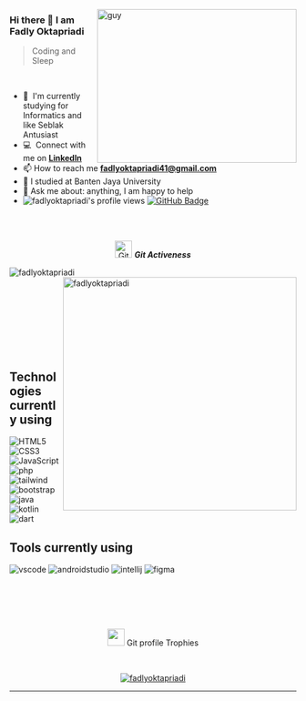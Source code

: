 
 <img align="right" height="270px" alt="guy" width="350" src="https://i.pinimg.com/originals/e4/26/70/e426702edf874b181aced1e2fa5c6cde.gif" /> </a>
 
### Hi there 👋 I am Fadly Oktapriadi 

> Coding and Sleep
<br />

- 🌱 &nbsp;I'm currently studying for Informatics and like Seblak Antusiast
- :computer: &nbsp;Connect with me on **[LinkedIn]**
- 📫 How to reach me **fadlyoktapriadi41@gmail.com**
- 📝 I studied at Banten Jaya University
- 💬 Ask me about: anything, I am happy to help
- 	<img src="https://komarev.com/ghpvc/?username=fadlyoktapriadi&label=Profile%20views&color=brightgreen&style=plastic" alt="fadlyoktapriadi's profile views" /> 
	<a href="https://github.com/fadlyoktapriadi?tab=followers"><img src="https://img.shields.io/github/followers/fadlyoktapriadi?label=Followers&style=social" alt="GitHub Badge"></a>
<br><br>

<p align="center">
 <img src="https://media.giphy.com/media/W5eoZHPpUx9sapR0eu/giphy.gif" width="30" alt="Git"/>&nbsp;<i><b>Git Activeness</b></i>
</p>
 
<p>
 <img align="left" src="https://github-readme-stats.vercel.app/api/top-langs?username=fadlyoktapriadi&langs_count=10&show_icons=true&locale=en&layout=compact&theme=chartreuse-dark" alt="fadlyoktapriadi" />
</p>
<p>&nbsp;<img align="right" src="https://github-readme-stats.vercel.app/api?username=fadlyoktapriadi&show_icons=true&locale=en&theme=chartreuse-dark" alt="fadlyoktapriadi" width="410"/>
</p>

<br><br><br><br><br><br><br>

## Technologies currently using

<div>
  <img  alt="HTML5" src="https://img.shields.io/badge/html5-%23E34F26.svg?style=for-the-badge&logo=html5&logoColor=white"/>
  <img  alt="CSS3" src="https://img.shields.io/badge/css3-%231572B6.svg?style=for-the-badge&logo=css3&logoColor=white"/>
  <img  alt="JavaScript" src="https://img.shields.io/badge/javascript-%23323330.svg?style=for-the-badge&logo=javascript&logoColor=%23F7DF1E"/>
  <img  alt="php" src="https://img.shields.io/badge/php-%23777BB4.svg?style=for-the-badge&logo=php&logoColor=white"/>
  <img  alt="tailwind" src="https://img.shields.io/badge/Tailwind_CSS-38B2AC?style=for-the-badge&logo=tailwind-css&logoColor=white"/>
  <img  alt="bootstrap" src ="https://img.shields.io/badge/Bootstrap-563D7C?style=for-the-badge&logo=bootstrap&logoColor=white"/>
  <img  alt="java" src ="https://img.shields.io/badge/Java-ED8B00?style=for-the-badge&logo=java&logoColor=white"/>
  <img  alt="kotlin" src ="https://img.shields.io/badge/kotlin-%237F52FF.svg?style=for-the-badge&logo=kotlin&logoColor=white"/>
  <img  alt="dart" src ="https://img.shields.io/badge/dart-%230175C2.svg?style=for-the-badge&logo=dart&logoColor=white"/>
</div>

## Tools currently using


<div>
  <img  alt="vscode" src="https://img.shields.io/badge/Visual_Studio_Code-0078D4?style=for-the-badge&logo=visual%20studio%20code&logoColor=white"/>
  <img  alt="androidstudio" src="https://img.shields.io/badge/android%20studio-346ac1?style=for-the-badge&logo=android%20studio&logoColor=white"/> 
  <img  alt="intellij" src="https://img.shields.io/badge/IntelliJ_IDEA-000000.svg?style=for-the-badge&logo=intellij-idea&logoColor=white"/> 
  <img  alt="figma" src="https://img.shields.io/badge/Figma-F24E1E?style=for-the-badge&logo=figma&logoColor=white"/>

 </div>
 
<br><br><br><br>

<p align="center">
 <img src="https://media.giphy.com/media/QaMcXSekUWx7aogAUr/giphy.gif" width="30" />&nbsp;Git profile Trophies
</p>
<br>

<p align="center">
 <a href="https://github.com/ryo-ma/github-profile-trophy">
  <img src="https://github-profile-trophy.vercel.app/?username=fadlyoktapriadi&layout=compact&theme=algolia" alt="fadlyoktapriadi" />
 </a>
</p>


[linkedin]: https://www.linkedin.com/in/fadly-oktapriadi 

------

